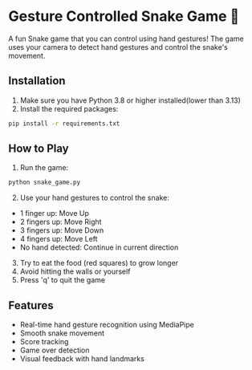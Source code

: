 # Gesture Controlled Snake Game 🐍

A fun Snake game that you can control using hand gestures! The game uses your camera to detect hand gestures and control the snake's movement.

## Installation

1. Make sure you have Python 3.8 or higher installed(lower than 3.13)
2. Install the required packages:
```bash
pip install -r requirements.txt
```

## How to Play

1. Run the game:
```bash
python snake_game.py
```

2. Use your hand gestures to control the snake:
- 1 finger up: Move Up
- 2 fingers up: Move Right
- 3 fingers up: Move Down
- 4 fingers up: Move Left
- No hand detected: Continue in current direction

3. Try to eat the food (red squares) to grow longer
4. Avoid hitting the walls or yourself
5. Press 'q' to quit the game

## Features

- Real-time hand gesture recognition using MediaPipe
- Smooth snake movement
- Score tracking
- Game over detection
- Visual feedback with hand landmarks 

